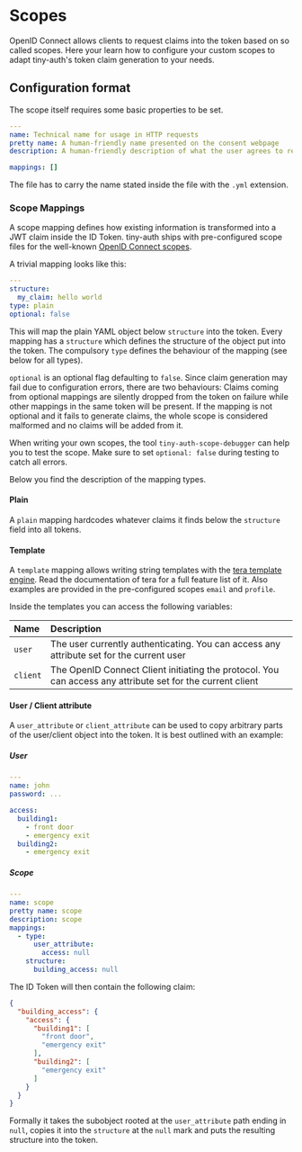 # Scopes

OpenID Connect allows clients to request claims into the token based on so
called scopes. Here your learn how to configure your custom scopes to adapt
tiny-auth's token claim generation to your needs.

## Configuration format

The scope itself requires some basic properties to be set.

```yaml
---
name: Technical name for usage in HTTP requests
pretty name: A human-friendly name presented on the consent webpage
description: A human-friendly description of what the user agrees to release

mappings: []
```

The file has to carry the name stated inside the file with the `.yml`
extension.

### Scope Mappings

A scope mapping defines how existing information is transformed into a JWT
claim inside the ID Token. tiny-auth ships with pre-configured scope files
for the well-known [OpenID Connect
scopes](https://openid.net/specs/openid-connect-core-1_0.html#ScopeClaims).

A trivial mapping looks like this:

```yaml
---
structure:
  my_claim: hello world
type: plain
optional: false
```

This will map the plain YAML object below `structure` into the token. Every
mapping has a `structure` which defines the structure of the object put into
the token. The compulsory `type` defines the behaviour of the mapping (see
below for all types).

`optional` is an optional flag defaulting to `false`. Since claim generation
may fail due to configuration errors, there are two behaviours: Claims coming
from optional mappings are silently dropped from the token on failure while
other mappings in the same token will be present. If the mapping is not
optional and it fails to generate claims, the whole scope is considered
malformed and no claims will be added from it.

When writing your own scopes, the tool `tiny-auth-scope-debugger` can help
you to test the scope. Make sure to set `optional: false` during testing to
catch all errors.

Below you find the description of the mapping types.

#### Plain

A `plain` mapping hardcodes whatever claims it finds below the `structure`
field into all tokens.

#### Template

A `template` mapping allows writing string templates with the [tera template
engine](https://tera.netlify.app/docs/). Read the documentation of tera for a
full feature list of it. Also examples are provided in the pre-configured
scopes `email` and `profile`.

Inside the templates you can access the following variables:

| Name | Description |
|:-----|:------------|
| `user`   | The user currently authenticating. You can access any attribute set for the current user |
| `client` | The OpenID Connect Client initiating the protocol. You can access any attribute set for the current client |

#### User / Client attribute

A `user_attribute` or `client_attribute` can be used to copy arbitrary parts
of the user/client object into the token. It is best outlined with an
example:

##### User

```yaml
---
name: john
password: ...

access:
  building1:
    - front door
    - emergency exit
  building2:
    - emergency exit
```

##### Scope

```yaml
---
name: scope
pretty name: scope
description: scope
mappings:
  - type:
      user_attribute:
        access: null
    structure:
      building_access: null
```

The ID Token will then contain the following claim:

```json
{
  "building_access": {
    "access": {
      "building1": [
        "front door",
        "emergency exit"
      ],
      "building2": [
        "emergency exit"
      ]
    }
  }
}
```

Formally it takes the subobject rooted at the `user_attribute` path ending in
`null`, copies it into the `structure` at the `null` mark and puts the
resulting structure into the token.